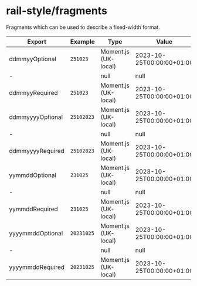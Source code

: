 # rail-style/fragments

Fragments which can be used to describe a fixed-width format.

| Export           | Example    | Type                 | Value                     |
|------------------|------------|----------------------|---------------------------|
| ddmmyyOptional   | `251023`   | Moment.js (UK-local) | 2023-10-25T00:00:00+01:00 |
| -                | `      `   | null                 | null                      |
| ddmmyyRequired   | `251023`   | Moment.js (UK-local) | 2023-10-25T00:00:00+01:00 |
| ddmmyyyyOptional | `25102023` | Moment.js (UK-local) | 2023-10-25T00:00:00+01:00 |
| -                | `        ` | null                 | null                      |
| ddmmyyyyRequired | `25102023` | Moment.js (UK-local) | 2023-10-25T00:00:00+01:00 |
| yymmddOptional   | `231025`   | Moment.js (UK-local) | 2023-10-25T00:00:00+01:00 |
| -                | `      `   | null                 | null                      |
| yymmddRequired   | `231025`   | Moment.js (UK-local) | 2023-10-25T00:00:00+01:00 |
| yyyymmddOptional | `20231025` | Moment.js (UK-local) | 2023-10-25T00:00:00+01:00 |
| -                | `        ` | null                 | null                      |
| yyyymmddRequired | `20231025` | Moment.js (UK-local) | 2023-10-25T00:00:00+01:00 |
